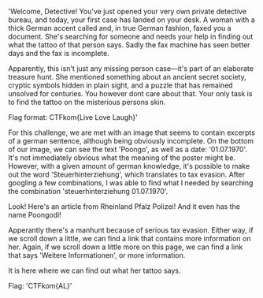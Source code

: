 'Welcome, Detective! 
You've just opened your very own private detective bureau, and today, your first case has landed on your desk. 
A woman with a thick German accent called and, in true German fashion, faxed you a document. 
She's searching for someone and needs your help in finding out what the tattoo of that person says. 
Sadly the fax machine has seen better days and the fax is incomplete.

Apparently, this isn't just any missing person case—it's part of an elaborate treasure hunt. 
She mentioned something about an ancient secret society, cryptic symbols hidden in plain sight, and a puzzle 
that has remained unsolved for centuries. You however dont care about that. Your only task is to find the tattoo on 
the misterious persons skin.

Flag format: CTFkom{Live Love Laugh}'

For this challenge, we are met with an image that seems to contain excerpts of a german sentence, although being obviously
incomplete. On the bottom of our image, we can see the text 'Poongo', as well as a date: '01.07.1970'. 
It's not immediately obvious what the meaning of the poster might be. However, with a given amount of german knowledge,
it's possible to make out the word 'Steuerhinterziehung', which translates to tax evasion. After googling a few combinations,
I was able to find what I needed by searching the combination 'steuerhinterziehung 01.07.1970'.

Look! Here's an article from Rheinland Pfalz Polizei! And it even has the name Poongodi!

Apperantly there's a manhunt because of serious tax evasion. Either way, if we scroll down a little, we can find a link
that contains more information on her. Again, if we scroll down a little more on this page, we can find a link that says
'Weitere Informationen', or more information.

It is here where we can find out what her tattoo says.

Flag: 'CTFkom{AL}'

